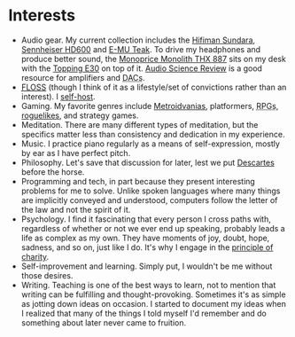 # Interests

- Audio gear. My current collection includes the [Hifiman
  Sundara](https://hifiman.com/products/detail/286), [Sennheiser
  HD600](https://sennheiser.com/best-audio-headphones-high-end-stereo-hifi-hd-600)
  and [E-MU
  Teak](https://sg.creative.com/p/headphones-headsets/e-mu-teak). To
  drive my headphones and produce better sound, the [Monoprice Monolith
  THX
  887](https://www.audiosciencereview.com/forum/index.php?threads/monoprice-monolith-thx-887-balance-headphone-amp-new-champ.8942/)
  sits on my desk
  with the [Topping
  E30](https://www.audiosciencereview.com/forum/index.php?threads/topping-e30-dac-review.12119/)
  on top of it. [Audio Science
  Review](https://www.audiosciencereview.com/) is a good resource for
  amplifiers and <abbr title="Digital-to-analog converters">DACs</abbr>.
- [<abbr title="Free/Libre and Open Source
  Software">FLOSS</abbr>](https://en.wikipedia.org/wiki/Free_and_open_source_software)
  (though I think of it as a lifestyle/set of convictions rather than an
  interest). I [self-host](https://en.wikipedia.org/wiki/Self-hosting_(web_services)).
- Gaming. My favorite genres include
  [Metroidvanias](https://en.wikipedia.org/wiki/Metroidvania),
  platformers, <abbr title="Role-playing games">RPGs</abbr>,
  [roguelikes](https://en.wikipedia.org/wiki/Roguelike), and strategy
  games.
- Meditation. There are many different types of meditation, but the
  specifics matter less than consistency and dedication in my
  experience.
- Music. I practice piano regularly as a means of self-expression,
  mostly by ear as I have perfect pitch.
- Philosophy. Let's save that discussion for later, lest we put
  [Descartes](https://en.wikipedia.org/wiki/Descartes) before the horse.
- Programming and tech, in part because they present interesting
  problems for me to solve. Unlike spoken languages where many things
  are implicitly conveyed and understood, computers follow the letter of
  the law and not the spirit of it.
- Psychology. I find it fascinating that every person I cross paths
  with, regardless of whether or not we ever end up speaking, probably
  leads a life as complex as my own. They have moments of joy, doubt,
  hope, sadness, and so on, just like I do. It's why I engage in the
  [principle of
  charity](https://en.wikipedia.org/wiki/Principle_of_charity).
- Self-improvement and learning. Simply put, I wouldn't be me without
  those desires.
- Writing. Teaching is one of the best ways to learn, not to mention
  that writing can be fulfilling and thought-provoking. Sometimes it's
  as simple as jotting down ideas on occasion. I started to
  document my ideas when I realized that many of the things I told
  myself I'd remember and do something about later never came to
  fruition.
